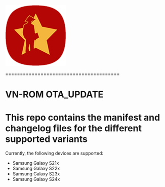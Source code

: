 ![OnUpdateLogo](https://raw.githubusercontent.com/xuanhoa8687/VN-ROM_OTA_UPDATE/fourteen/ic_launcher.png?token=GHSAT0AAAAAACSEEISNW2QOHN3VECBDWQV6ZSXY7UA)

=======================================

# VN-ROM OTA_UPDATE

# This repo contains the manifest and changelog files for the different supported variants
Currently, the following devices are supported:
- Samsung Galaxy S21x
- Samsung Galaxy S22x
- Samsung Galaxy S23x
- Samsung Galaxy S24x
